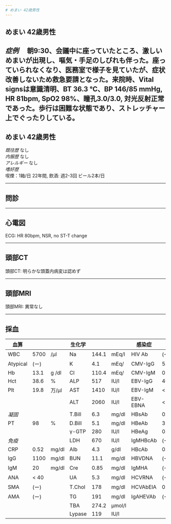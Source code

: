 ```yaml
---
# めまい 42歳男性
---
```

## めまい 42歳男性

*症例* 
　朝9:30、会議中に座っていたところ、激しいめまいが出現し、嘔気・手足のしびれも伴った。座っていられなくなり、医務室で様子を見ていたが、症状改善しないため救急要請となった。来院時、Vital signsは意識清明、BT 36.3 ℃、BP 146/85 mmHg, HR 81bpm, SpO2 98%、瞳孔3.0/3.0, 対光反射正常であった。歩行は困難な状態であり、ストレッチャー上でぐったりしている。
　
---

## めまい 42歳男性
*既往歴* なし  
*内服歴* なし  
*アレルギー* なし  
*嗜好歴*  
喫煙：1箱/日 22年間, 飲酒: 週2-3回 ビール2本/日  

---

## 問診


---

## 心電図
ECG: HR 80bpm, NSR, no ST-T change

---

## 頭部CT
頭部CT: 明らかな頭蓋内病変は認めず

---

## 頭部MRI
頭部MRI: 異常なし

---

## 採血
|  血算 |  |  | 生化学 |  |  | 感染症 |  |  |
|  ------ | ------ | ------ | ------ | ------ | ------ | ------ | ------ | ------ |
|  WBC   | 5700 | /μl | Na | 144.1 | mEq/l | HIV Ab | (ー) |  |
|  Atypical | (ー) |  | K | 4.1 | mEq/ | CMV-IgG | <div class="red">5.7<div> |  |
|  Hb | 13.1 | g /dl | Cl | 110.4 | mEq/ | CMV-IgM | 0.65 |  |
|  Hct | 38.6 | % | ALP | <div class="red">517<div> | IU/l | EBV-IgG | <div class="red">40<div> |  |
|  Plt | 19.8 | 万/μl | AST | <div class="red">1410<div> | IU/l | EBV-IgM | < 10 |  |
|   |  |  | ALT | <div class="red">2060<div> | IU/l | EBV-EBNA | < 10 |  |
| *凝固* |  |  | T.Bill | <div class="red">6.3<div> | mg/dl | HBsAb | 0.1 | mIU/ml |
|  PT | 98 | % | D.Bill | <div class="red">5.1<div> | mg/dl | HBeAb | <div class="red">31<div> | % |
|   |  |  | γ-GTP | <div class="red">280<div> | IU/l | HBeAg | 0.1 | COI |
| *免疫* |  |  | LDH | 670 | IU/l | IgMHBcAb | (ー) |  |
|  CRP | <div class="red">0.52<div> | mg/dl | Alb | 4.3 | g/dl | HBcAb | 0.2 | COI |
|  IgG | 1100 | mg/dl | BUN | 11.1 | mg/dl | HBVDNA | (ー） |  |
|  IgM | 20 | mg/dl | Cre | 0.85 | mg/dl | IgMHA | (ー) |  |
|  ANA | < 40 |  | UA | 5.3 | mg/dl | HCVRNA | (ー) |  |
| SMA |(ー) |  | T.Chol | 178 | mg/dl | HCVAbEIA | 0.1 | COI |
| AMA |(ー) |  | TG | <div class="red">191<div> | mg/dl | IgAHEVAb | (ー)|  |
|   |  |  | TBA | <div class="red">274.2<div> | μmol/l |  |  |  |
|   |  |  | Lypase | <div class="red">119<div> | IU/l |  |  |  |
